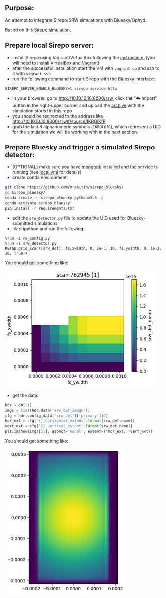 Purpose:
----
An attempt to integrate Sirepo/SRW simulations with Bluesky/Ophyd.

Based on this [Sirepo simulation](https://beta.sirepo.com/srw#/beamline/6JLvWbzP).


Prepare local Sirepo server:
----
- install Sirepo using Vagrant/VirtualBox following the [instructions](https://github.com/radiasoft/sirepo/wiki/Development)
  (you will need to install [VirtualBox](https://www.virtualbox.org/) and 
  [Vagrant](https://www.vagrantup.com/))
- after the successful installation start the VM with `vagrant up` and ssh to
  it with `vagrant ssh`
- run the following command to start Sirepo with the Bluesky interface:
```
SIREPO_SERVER_ENABLE_BLUESKY=1 sirepo service http
```
- in your browser, go to http://10.10.10.10:8000/srw, click the ":cloud: Import"
  button in the right-upper corner and upload the [archive](https://github.com/mrakitin/sirepo_bluesky/blob/master/basic.zip)
  with the simulation stored in this repo
- you should be redirected to the address like http://10.10.10.10:8000/srw#/source/IKROlKfR
- grab the last 8 alphanumeric symbols (`IKROlKfR`), which represent a UID for
  the simulation we will be working with in the next section.


Prepare Bluesky and trigger a simulated Sirepo detector:
----
- (OPTIONAL) make sure you have [mongodb](https://docs.mongodb.com/manual/tutorial/install-mongodb-on-os-x/) installed and the service is running (see [local.yml](local.yml) for details)
- create conda environment:
```bash
git clone https://github.com/mrakitin/sirepo_bluesky/
cd sirepo_bluesky/
conda create -n sirepo_bluesky python=3.6 -y
conda activate sirepo_bluesky
pip install -r requirements.txt
```
- edit the `srw_detector.py` file to update the UID used for Bluesky-submitted
  simulations
- start ipython and run the following:
```ipython
%run -i re_config.py
%run -i srw_detector.py
RE(bp.grid_scan([srw_det], fs.xwidth, 0, 1e-3, 10, fs.ywidth, 0, 1e-3, 10, True))
```
You should get something like:

![](images/sirepo_bluesky_grid.png)

- get the data:
```py
hdr = db[-1]
imgs = list(hdr.data('srw_det_image'))
cfg = hdr.config_data('srw_det')['primary'][0]
hor_ext = cfg['{}_horizontal_extent'.format(srw_det.name)]
vert_ext = cfg['{}_vertical_extent'.format(srw_det.name)]
plt.imshow(imgs[31], aspect='equal', extent=(*hor_ext, *vert_ext))
```
You should get something like:

![](images/sirepo_bluesky.png)
